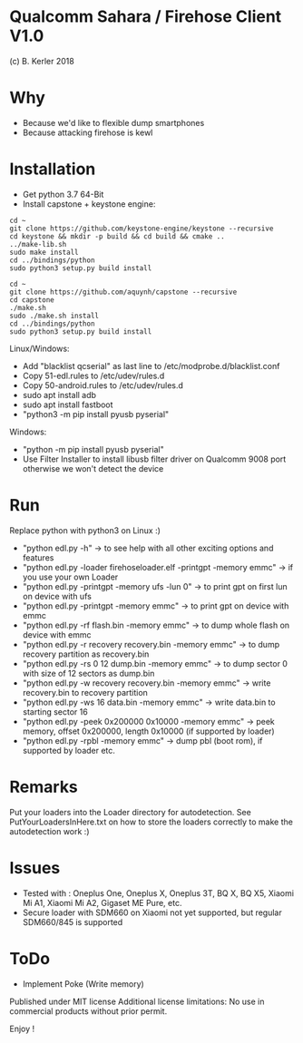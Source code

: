 # Qualcomm Sahara / Firehose Client V1.0
(c) B. Kerler 2018

Why
===
- Because we'd like to flexible dump smartphones
- Because attacking firehose is kewl
  
Installation
=============
- Get python 3.7 64-Bit
- Install capstone + keystone engine:

```
cd ~
git clone https://github.com/keystone-engine/keystone --recursive
cd keystone && mkdir -p build && cd build && cmake .. 
../make-lib.sh
sudo make install 
cd ../bindings/python
sudo python3 setup.py build install
```
```
cd ~
git clone https://github.com/aquynh/capstone --recursive
cd capstone
./make.sh
sudo ./make.sh install
cd ../bindings/python
sudo python3 setup.py build install
```


Linux/Windows: 
- Add "blacklist qcserial" as last line to /etc/modprobe.d/blacklist.conf
- Copy 51-edl.rules to /etc/udev/rules.d
- Copy 50-android.rules to /etc/udev/rules.d
- sudo apt install adb
- sudo apt install fastboot
- "python3 -m pip install pyusb pyserial"

Windows:
- "python -m pip install pyusb pyserial"
- Use Filter Installer to install libusb filter driver 
  on Qualcomm 9008 port otherwise we won't detect the device

Run
===
Replace python with python3 on Linux :)

- "python edl.py -h" -> to see help with all other exciting options and features
- "python edl.py -loader firehoseloader.elf -printgpt -memory emmc" -> if you use your own Loader
- "python edl.py -printgpt -memory ufs -lun 0" -> to print gpt on first lun on device with ufs
- "python edl.py -printgpt -memory emmc" -> to print gpt on device with emmc
- "python edl.py -rf flash.bin -memory emmc" -> to dump whole flash on device with emmc
- "python edl.py -r recovery recovery.bin -memory emmc" -> to dump recovery partition as recovery.bin
- "python edl.py -rs 0 12 dump.bin -memory emmc" -> to dump sector 0 with size of 12 sectors as dump.bin
- "python edl.py -w recovery recovery.bin -memory emmc" -> write recovery.bin to recovery partition
- "python edl.py -ws 16 data.bin -memory emmc" -> write data.bin to starting sector 16
- "python edl.py -peek 0x200000 0x10000 -memory emmc" -> peek memory, offset 0x200000, length 0x10000 (if supported by loader)
- "python edl.py -rpbl -memory emmc" -> dump pbl (boot rom), if supported by loader
etc.

Remarks
=======
Put your loaders into the Loader directory for autodetection. See PutYourLoadersInHere.txt on
how to store the loaders correctly to make the autodetection work :)

Issues
======
- Tested with : Oneplus One, Oneplus X, Oneplus 3T, BQ X, BQ X5, Xiaomi Mi A1, Xiaomi Mi A2, Gigaset ME Pure, etc.
- Secure loader with SDM660 on Xiaomi not yet supported, but regular SDM660/845 is supported

ToDo
====
- Implement Poke (Write memory)
 
Published under MIT license
Additional license limitations: No use in commercial products without prior permit.

Enjoy !
